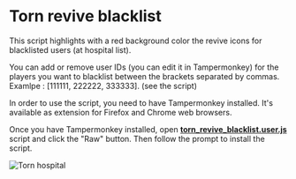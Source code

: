 # Torn revive blacklist

This script highlights with a red background color the revive icons for blacklisted users (at hospital list).

You can add or remove user IDs (you can edit it in Tampermonkey) for the players you want to blacklist between the brackets separated by commas. <br> Examlpe : [111111, 222222, 333333]. (see the script)

In order to use the script, you need to have Tampermonkey installed. It's available as extension for Firefox and Chrome web browsers.

Once you have Tampermonkey installed, open <b>[torn_revive_blacklist.user.js](https://github.com/nikospag/Torn_revive_blacklist/blob/main/torn_revive_blacklist.user.js)</b> script and click the "Raw" button. Then follow the prompt to install the script.

![Torn hospital](https://user-images.githubusercontent.com/25113052/142061474-3cda4700-7e20-4943-a99d-0307a4e02698.png)
